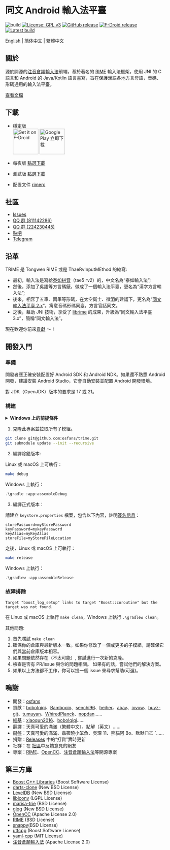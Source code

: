 # 同文 Android 輸入法平臺

![build](https://github.com/osfans/trime/actions/workflows/commit-ci.yml/badge.svg?branch=develop)
[![License: GPL v3](https://img.shields.io/badge/License-GPL%20v3-blue.svg)](https://www.gnu.org/licenses/gpl-3.0)
[![GitHub release](https://img.shields.io/github/release/osfans/trime.svg)](https://github.com/osfans/trime/releases)
[![F-Droid release](https://img.shields.io/f-droid/v/com.osfans.trime.svg)](https://f-droid.org/packages/com.osfans.trime)
[![Latest build](https://img.shields.io/github/last-commit/osfans/trime.svg)](http://osfans.github.io/trime/)

[English](README.md) | [简体中文](README_sc.md) | 繁體中文

## 關於

源於開源的[注音倉頡輸入法]前端，基於著名的 [RIME] 輸入法框架，使用 JNI 的 C 語言和 Android 的 Java/Kotlin 語言書寫，旨在保護漢語各地方言母語，音碼、形碼通用的輸入法平臺。

[查看文檔](https://github.com/osfans/trime/wiki)

## 下載

- 穩定版 <br>
  [<img alt='Get it on F-Droid' src='https://fdroid.gitlab.io/artwork/badge/get-it-on.png' height='80px'/>](https://f-droid.org/packages/com.osfans.trime)
  [<img alt='Google Play 立即下載' src='https://play.google.com/intl/en_us/badges/images/generic/zh-tw_badge_web_generic.png' height='80px'/>](https://play.google.com/store/apps/details?id=com.osfans.trime)

- 每夜版 [點選下載](https://github.com/osfans/trime/releases/tag/nightly)

- 測試版 [點選下載](https://github.com/osfans/trime/actions)

- 配置文件 [rimerc](https://github.com/Bambooin/rimerc)

## 社區

- [Issues](https://github.com/osfans/trime/issues)
- [QQ 群 (811142286)](https://jq.qq.com/?_wv=1027&k=AXdR80HN)
- [QQ 群 (224230445)](http://qm.qq.com/cgi-bin/qm/qr?_wv=1027&k=pg_q7UVumWYLq1Rk8kIAqkK1xGt64VnX&authKey=04m9l7OBO5H5vgrEL8IbpsmtnptWM60xy%2FUwYCfyvw9VcRhe8zRzAS1ezoemZdFr&noverify=0&group_code=224230445)
- [贴吧](http://tieba.baidu.com/f?kw=rime)
- [Telegram](https://t.me/trime_dev)

## 沿革

TRIME 是 Tongwen RIME 或是 ThaeRvInputMEthod 的縮寫:

- 最初，輸入法是寫給[泰如拼音](http://taerv.nguyoeh.com/ime/)（tae5 rv2）的，中文名為“泰如輸入法”;
- 然後，添加了吳語等方言碼錶，做成了一個輸入法平臺，更名為“漢字方言輸入法”;
- 後來，相容了五筆、兩筆等形碼，在太空衛士、徵羽的建議下，更名為“[同文輸入法平臺 2.x](https://github.com/osfans/trime-legacy)”。寓意音碼形碼同臺，方言官話同文。
- 之後，藉助 JNI 技術，享受了 [librime](https://github.com/rime/librime) 的成果，升級為“同文輸入法平臺 3.x”，簡稱“同文輸入法”。

現在歡迎你前來[貢獻](CONTRIBUTING.md) ～！

## 開發入門

### 準備

開發者應正確安裝配置好 Android SDK 和 Android NDK。如果還不熟悉 Android 開發，建議安裝 Android Studio，它會自動安裝並配置 Android 開發環境。

對 JDK（OpenJDK）版本的要求是 17 或 21。

### 構建

<details>
<summary><b>Windows 上的前提條件</b></summary>

當前構建配置會使構建過程中建立符號連結，開發者需要：

- 啟用[開發者模式](https://learn.microsoft.com/zh-cn/windows/apps/get-started/enable-your-device-for-development) 以在無管理員許可權的情況下建立符號連結。

- 啟用 `git` 的符號連結支援：

  ```powershell
  git config --global core.symlinks true
  ```

如果無法或者不想啟用上述設定也沒關係。構建系統會自動在符號連結建立失敗時使用複製代替。

</details>

1. 克隆此專案並拉取所有子模組。

```sh
git clone git@github.com:osfans/trime.git
git submodule update --init --recursive
```

2. 編譯除錯版本:

Linux 或 macOS 上可執行：

```bash
make debug
```

Windows 上執行：

```powershell
.\gradle :app:assembleDebug
```

3. 編譯正式版本：

請建立 `keystore.properties` 檔案，包含以下內容，註明[簽名信息](https://developer.android.com/studio/publish/app-signing.html)：

```gradle.properties
storePassword=myStorePassword
keyPassword=mykeyPassword
keyAlias=myKeyAlias
storeFile=myStoreFileLocation
```

之後，Linux 或 macOS 上可執行：

```bash
make release
```

Windows 上執行：

```powershell
.\gradlew :app:assembleRelease
```

### 故障排除

```
Target "boost_log_setup" links to target "Boost::coroutine" but the target was not found.
```

在 Linux 或 macOS 上執行 `make clean`，Windows 上執行 `.\gradlew clean`。

其他問題:

1. 首先嚐試 `make clean`
2. 確保你的倉庫與最新版本一致。如果你修改了一個或更多的子模組，請確保它們與當前倉庫版本相容。
3. 如果問題依然存在（不太可能）, 嘗試進行一次新的克隆。
4. 檢查是否有 PR/issue 與你的問題相關。 如果有的話，嘗試他們的解決方案。
5. 如果以上方法都不工作，你可以提一個 issue 來尋求幫助(可選)。

## 鳴謝

- 開發：[osfans](https://github.com/osfans)
- 貢獻：[boboIqiqi](https://github.com/boboIqiqi)、[Bambooin](https://github.com/Bambooin)、[senchi96](https://github.com/senchi96)、[heiher](https://github.com/heiher)、[abay](https://github.com/a342191555)、[iovxw](https://github.com/iovxw)、[huyz-git](https://github.com/huyz-git)、[tumuyan](https://github.com/tumuyan)、[WhiredPlanck](https://github.com/WhiredPlanck)、[nopdan](https://github.com/nopdan)......
- [維基](https://github.com/osfans/trime/wiki)：[xiaoqun2016](https://github.com/xiaoqun2016)、[boboIqiqi](https://github.com/boboIqiqi)......
- 翻譯：天真可愛的滿滿（繁體中文）、點解（英文）......
- 鍵盤：天真可愛的滿滿、皛筱曉小笨魚、吳琛 11、熊貓阿 Bo、默默ㄇㄛ ˋ......
- 捐贈：[Releases](https://github.com/osfans/trime/releases) 中的“打賞”實時更新
- 社群：在 [社區](#社區)中反饋意見的網友
- 專案：[RIME]、[OpenCC]、[注音倉頡輸入法]等開源專案

## 第三方庫

- [Boost C++ Libraries](https://www.boost.org/) (Boost Software License)
- [darts-clone](https://github.com/s-yata/darts-clone) (New BSD License)
- [LevelDB](https://github.com/google/leveldb) (New BSD License)
- [libiconv](https://www.gnu.org/software/libiconv/) (LGPL License)
- [marisa-trie](https://github.com/s-yata/marisa-trie) (BSD License)
- [glog](https://github.com/google/glog) (New BSD License)
- [OpenCC](https://github.com/BYVoid/OpenCC) (Apache License 2.0)
- [RIME](https://rime.im) (BSD License)
- [snappy](https://github.com/google/snappy)(BSD License)
- [utfcpp](https://github.com/nemtrif/utfcpp) (Boost Software License)
- [yaml-cpp](https://github.com/jbeder/yaml-cpp) (MIT License)
- [注音倉頡輸入法](https://code.google.com/p/android-traditional-chinese-ime/) (Apache License 2.0)

[注音倉頡輸入法]: https://code.google.com/p/android-traditional-chinese-ime/
[RIME]: http://rime.im
[OpenCC]: https://github.com/BYVoid/OpenCC
